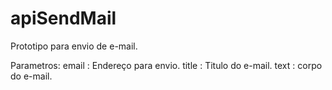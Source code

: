 # apiSendMail


Prototipo para envio de e-mail.

Parametros:
email : Endereço para envio.
title : Titulo do e-mail.
text : corpo do e-mail.
